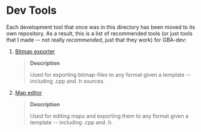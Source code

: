 Dev Tools
=========

Each development tool that once was in this directory has been moved to its own
repository. As a result, this is a list of recommended tools (or just tools
that I made -- not really _recommended_, just that they work) for GBA-dev:

1. [Bitmap exporter](https://github.com/jptiz/bitmap-to-code)
   > **Description**
   >
   > Used for exporting bitmap-files to any format given a template --
   > including .cpp and .h sources.

2. [Map editor](https://github.com/jptiz/map-editor)
   > **Description**
   >
   > Used for editing maps and exporting them to any format given a template --
   > including .cpp and .h.
